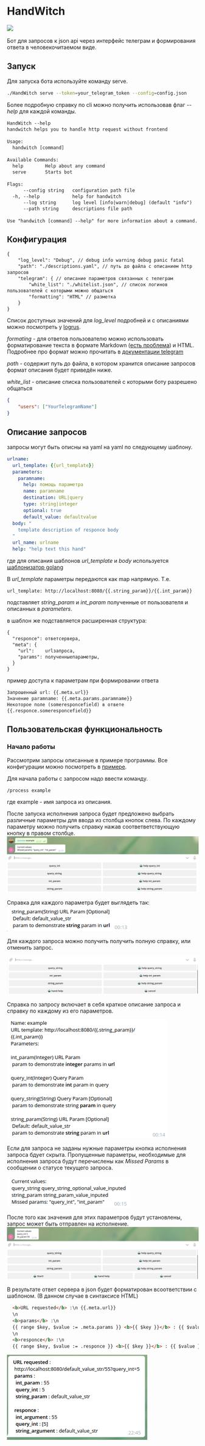# HandWitch
![](https://github.com/wolf1996/HandWitch/workflows/ci/badge.svg)

Бот для запросов к json api через интерфейс телеграм и формирования ответа в человекочитаемом виде.

## Запуск
Для запуска бота используйте команду serve.
```bash
./HandWitch serve --token=your_telegram_token --config=config.json
```
Более подробную справку по cli можно получить использовав флаг *--help* для каждой команды.

```
HandWitch --help
handwitch helps you to handle http request without frontend

Usage:
  handwitch [command]

Available Commands:
  help        Help about any command
  serve       Starts bot

Flags:
      --config string   configuration path file
  -h, --help            help for handwitch
      --log string      log level [info|warn|debug] (default "info")
      --path string     descriptions file path

Use "handwitch [command] --help" for more information about a command.
```

## Конфигурация 

```
{
	"log_level": "Debug", // debug info warning debug panic fatal
	"path": "./descriptions.yaml", // путь до файла с описанием http запросов
	"telegram": { // описание параметров связанных с телеграм
		"white_list": "./whitelist.json", // список логинов пользователей с которыми можно общаться 
		"formatting": "HTML" // разметка 
	}
}
```

Список доступных значений для *log_level* подробней и с описаниями можно посмотреть у [logrus](https://github.com/sirupsen/logrus). 

*formating* - для ответов пользователю можно использовать форматирование текста в формате Markdown ([есть проблема](https://github.com/wolf1996/HandWitch/issues/12)) и HTML. Подробнее про формат можно прочитать в [документации telegram](https://core.telegram.org/bots/api#formatting-options)


*path* - содержит путь до файла, в котором хранится описание запросов формат описания будет приведён ниже.


*white_list* - описание списка пользователей с которыми боту разрешено общаться

``` json
{
    "users": ["YourTelegramName"]
}
```

## Описание запросов

запросы могут быть описны на yaml на yaml по следующему шаблону.

```yaml
urlname:
  url_template: {{url_template}}
  parameters:
    paramname:
      help: помощь параметра
      name: paramname
      destination: URL|query
      type: string|integer
      optional: true
      default_value: defaultvalue
  body: "
    template description of responce body
  "
  url_name: urlname
  help: "help text this hand"
```
где для описания шаблонов *url_template* и *body* используется [шаблонизатор golang](https://golang.org/pkg/text/template/) 

В *url_template* параметры передаются как map напрямую. Т.е. 
```
url_template: http://localhost:8080/{{.string_param}}/{{.int_param}}
```
подставляет *string_param* и *int_param* полученные от пользователя и описанных в *parameters*.

в шаблон же подставляется расширенная структура:
```
{
  "responce": ответсервера,
  "meta": {
    "url":    urlзапроса,
    "params": полученныепараметры,
  }
}
```

пример доступа к параметрам при формировании ответа 
```
Запрошенный url: {{.meta.url}}
Значение paramname: {{.meta.params.paramname}}
Некоторое поле (someresponcefield) в ответе {{.responce.someresponcefield}}
```
## Пользовательская функциональность 

### Начало работы 
Рассмотрим запросы описанные в примере программы. Все конфигурации можно посмотреть в [примере](https://github.com/wolf1996/HandWitch/tree/master/example).

Для начала работы с запросом надо ввести команду.
```
/process example
```
где example - имя запроса из описания. 

После запуска исполнения запроса будет предложено выбрать различные параметры для ввода из столбца кнопок слева. По каждому параметру можно получить справку нажав соответветствующую кнопку в правом столбце.
![Первая клавиатура](https://raw.githubusercontent.com/wolf1996/HandWitch/media/pictures/first_keyboard.png)

Справка для каждого параметра будет выглядеть так:
![Справка по параметру](https://raw.githubusercontent.com/wolf1996/HandWitch/media/pictures/param_help.png)

Для каждого запроса можно получить получить полную справку, или отменить запрос.

![Управление запросом](https://raw.githubusercontent.com/wolf1996/HandWitch/media/pictures/help_keyboard.png)


Справка по запросу включает в себя краткое описание запроса и справку по каждому из его параметров.

![Справка по запросу](https://raw.githubusercontent.com/wolf1996/HandWitch/media/pictures/request_help.png)

Если для запроса не заданы нужные параметры кнопка исполнения запроса бдует скрыта. Пропущенные параметры, необходимые для исполнения запроса будут перечислены как *Missed Params* в сообщении о статусе текущего запроса.

![Статус текущего запроса ](https://raw.githubusercontent.com/wolf1996/HandWitch/media/pictures/state_message.png)

 После того как значения для этих параметров будут установлены, запрос может быть отправлен на исполнение.
![Исполнение запроса](https://raw.githubusercontent.com/wolf1996/HandWitch/media/pictures/ok_params.png)

В результате ответ сервера в json будет форматирован всоответствии с шаблоном. (В данном случае в синтаксисе HTML)
```HTML
  <b>URL requested</b> :\n {{.meta.url}}
  \n
  <b>params</b> :\n
  {{ range $key, $value := .meta.params }} <b>{{ $key }}</b> : {{ $value }} \n {{ end }}
  \n
  <b>responce</b> :\n
  {{ range $key, $value := .responce }} <b>{{ $key }}</b> : {{ $value }} \n {{ end }}
```
![Результат](https://raw.githubusercontent.com/wolf1996/HandWitch/media/pictures/responce.png)
